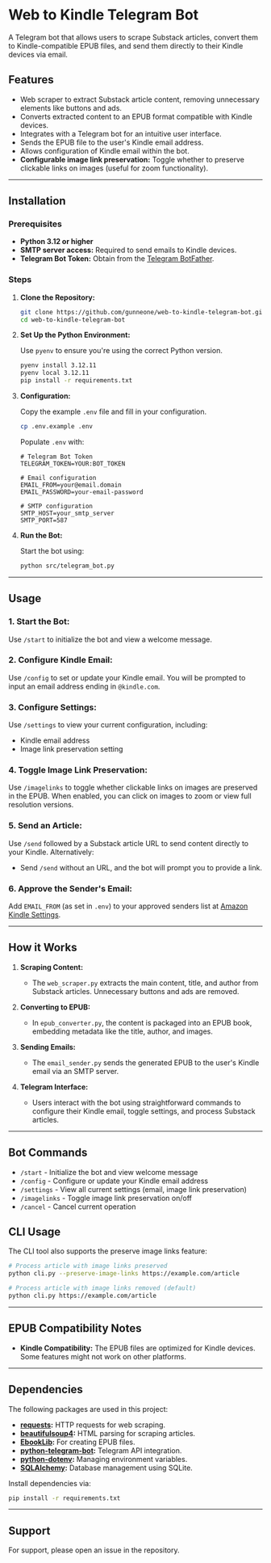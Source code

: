 # Web to Kindle Telegram Bot

A Telegram bot that allows users to scrape Substack articles, convert them to Kindle-compatible EPUB files, and send them directly to their Kindle devices via email.

## Features

- Web scraper to extract Substack article content, removing unnecessary elements like buttons and ads.
- Converts extracted content to an EPUB format compatible with Kindle devices.
- Integrates with a Telegram bot for an intuitive user interface.
- Sends the EPUB file to the user's Kindle email address.
- Allows configuration of Kindle email within the bot.
- **Configurable image link preservation:** Toggle whether to preserve clickable links on images (useful for zoom functionality).

---

## Installation

### Prerequisites

- **Python 3.12 or higher**
- **SMTP server access:** Required to send emails to Kindle devices.
- **Telegram Bot Token:** Obtain from the [Telegram BotFather](https://core.telegram.org/bots#6-botfather).

### Steps

1. **Clone the Repository:**

   ```bash
   git clone https://github.com/gunneone/web-to-kindle-telegram-bot.git
   cd web-to-kindle-telegram-bot
   ```

2. **Set Up the Python Environment:**

   Use `pyenv` to ensure you're using the correct Python version.

   ```bash
   pyenv install 3.12.11
   pyenv local 3.12.11
   pip install -r requirements.txt
   ```

3. **Configuration:**

   Copy the example `.env` file and fill in your configuration.

   ```bash
   cp .env.example .env
   ```

   Populate `.env` with:

   ```dotenv
   # Telegram Bot Token
   TELEGRAM_TOKEN=YOUR:BOT_TOKEN

   # Email configuration
   EMAIL_FROM=your@email.domain
   EMAIL_PASSWORD=your-email-password

   # SMTP configuration
   SMTP_HOST=your_smtp_server
   SMTP_PORT=587
   ```

4. **Run the Bot:**

   Start the bot using:

   ```bash
   python src/telegram_bot.py
   ```

---

## Usage

### 1. **Start the Bot:**

   Use `/start` to initialize the bot and view a welcome message.

### 2. **Configure Kindle Email:**

   Use `/config` to set or update your Kindle email. You will be prompted to input an email address ending in `@kindle.com`.

### 3. **Configure Settings:**

   Use `/settings` to view your current configuration, including:
   - Kindle email address
   - Image link preservation setting

### 4. **Toggle Image Link Preservation:**

   Use `/imagelinks` to toggle whether clickable links on images are preserved in the EPUB. When enabled, you can click on images to zoom or view full resolution versions.

### 5. **Send an Article:**

   Use `/send` followed by a Substack article URL to send content directly to your Kindle. Alternatively:
   - Send `/send` without an URL, and the bot will prompt you to provide a link.

### 6. **Approve the Sender's Email:**

   Add `EMAIL_FROM` (as set in `.env`) to your approved senders list at [Amazon Kindle Settings](https://www.amazon.com/myk).

---

## How it Works

1. **Scraping Content:**
   - The `web_scraper.py` extracts the main content, title, and author from Substack articles. Unnecessary buttons and ads are removed.

2. **Converting to EPUB:**
   - In `epub_converter.py`, the content is packaged into an EPUB book, embedding metadata like the title, author, and images.

3. **Sending Emails:**
   - The `email_sender.py` sends the generated EPUB to the user's Kindle email via an SMTP server.

4. **Telegram Interface:**
   - Users interact with the bot using straightforward commands to configure their Kindle email, toggle settings, and process Substack articles.

---

## Bot Commands

- `/start` - Initialize the bot and view welcome message
- `/config` - Configure or update your Kindle email address  
- `/settings` - View all current settings (email, image link preservation)
- `/imagelinks` - Toggle image link preservation on/off
- `/cancel` - Cancel current operation

## CLI Usage

The CLI tool also supports the preserve image links feature:

```bash
# Process article with image links preserved
python cli.py --preserve-image-links https://example.com/article

# Process article with image links removed (default)
python cli.py https://example.com/article
```
---

## EPUB Compatibility Notes

- **Kindle Compatibility:** The EPUB files are optimized for Kindle devices. Some features might not work on other platforms.

---

## Dependencies

The following packages are used in this project:

- **[requests](https://pypi.org/project/requests/):** HTTP requests for web scraping.
- **[beautifulsoup4](https://pypi.org/project/beautifulsoup4/):** HTML parsing for scraping articles.
- **[EbookLib](https://pypi.org/project/EbookLib/):** For creating EPUB files.
- **[python-telegram-bot](https://pypi.org/project/python-telegram-bot/):** Telegram API integration.
- **[python-dotenv](https://pypi.org/project/python-dotenv/):** Managing environment variables.
- **[SQLAlchemy](https://pypi.org/project/SQLAlchemy/):** Database management using SQLite.

Install dependencies via:

```bash
pip install -r requirements.txt
```
---

## Support

For support, please open an issue in the repository.
